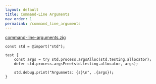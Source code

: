 ```yaml
---
layout: default
title: Command-Line Arguments
nav_order: 1
permalink: /command_line_arguments
---
```


[command-line-arguments.zig](src/command-line-arguments.zig)

```zig
const std = @import("std");

test {
    const args = try std.process.argsAlloc(std.testing.allocator);
    defer std.process.argsFree(std.testing.allocator, args);

    std.debug.print("Argumnets: {s}\n", .{args});
}

```
